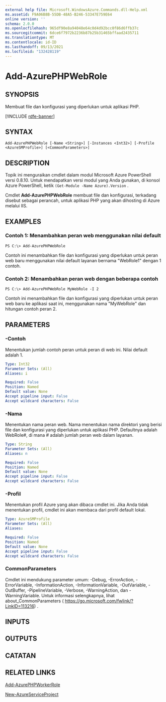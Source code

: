 ```yaml
---
external help file: Microsoft.WindowsAzure.Commands.dll-Help.xml
ms.assetid: F9A06B8B-55DB-48A5-B246-53347E759E64
online version: ''
schema: 2.0.0
ms.openlocfilehash: 965df90e8a94048e64c0d4d92bcc0f86d6ffb37c
ms.sourcegitcommit: 6dce6f7972b2236b87b25b31465bffaad2435711
ms.translationtype: MT
ms.contentlocale: id-ID
ms.lasthandoff: 09/13/2021
ms.locfileid: "132428119"
---
```

# Add-AzurePHPWebRole

## SYNOPSIS
Membuat file dan konfigurasi yang diperlukan untuk aplikasi PHP.

[!INCLUDE [rdfe-banner](../../includes/rdfe-banner.md)]

## SYNTAX

```
Add-AzurePHPWebRole [-Name <String>] [-Instances <Int32>] [-Profile <AzureSMProfile>] [<CommonParameters>]
```

## DESCRIPTION
Topik ini menguraikan cmdlet dalam modul Microsoft Azure PowerShell versi 0.8.10.
Untuk mendapatkan versi modul yang Anda gunakan, di konsol Azure PowerShell, ketik `(Get-Module -Name Azure).Version` .

Cmdlet **Add-AzurePHPWebRole** membuat file dan konfigurasi, terkadang disebut sebagai perancah, untuk aplikasi PHP yang akan dihosting di Azure melalui IIS.

## EXAMPLES

### Contoh 1: Menambahkan peran web menggunakan nilai default
```
PS C:\> Add-AzurePHPWebRole
```

Contoh ini menambahkan file dan konfigurasi yang diperlukan untuk peran web baru menggunakan nilai default layanan bernama "WebRole1" dengan 1 contoh.

### Contoh 2: Menambahkan peran web dengan beberapa contoh
```
PS C:\> Add-AzurePHPWebRole MyWebRole -I 2
```

Contoh ini menambahkan file dan konfigurasi yang diperlukan untuk peran web baru ke aplikasi saat ini, menggunakan nama "MyWebRole" dan hitungan contoh peran 2.

## PARAMETERS

### -Contoh
Menentukan jumlah contoh peran untuk peran di web ini.
Nilai default adalah 1.

```yaml
Type: Int32
Parameter Sets: (All)
Aliases: i

Required: False
Position: Named
Default value: None
Accept pipeline input: False
Accept wildcard characters: False
```

### -Nama
Menentukan nama peran web.
Nama menentukan nama direktori yang berisi file dan konfigurasi yang diperlukan untuk aplikasi PHP.
Defaultnya adalah WebRole#, di mana # adalah jumlah peran web dalam layanan.

```yaml
Type: String
Parameter Sets: (All)
Aliases: n

Required: False
Position: Named
Default value: None
Accept pipeline input: False
Accept wildcard characters: False
```

### -Profil
Menentukan profil Azure yang akan dibaca cmdlet ini.
Jika Anda tidak menentukan profil, cmdlet ini akan membaca dari profil default lokal.

```yaml
Type: AzureSMProfile
Parameter Sets: (All)
Aliases: 

Required: False
Position: Named
Default value: None
Accept pipeline input: False
Accept wildcard characters: False
```

### CommonParameters
Cmdlet ini mendukung parameter umum: -Debug, -ErrorAction, -ErrorVariable, -InformationAction, -InformationVariable, -OutVariable, -OutBuffer, -PipelineVariable, -Verbose, -WarningAction, dan -WarningVariable. Untuk informasi selengkapnya, lihat about_CommonParameters ( https://go.microsoft.com/fwlink/?LinkID=113216) .

## INPUTS

## OUTPUTS

## CATATAN

## RELATED LINKS

[Add-AzurePHPWorkerRole](./Add-AzurePHPWorkerRole.md)

[New-AzureServiceProject](./New-AzureServiceProject.md)


